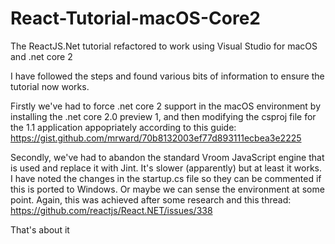 # React-Tutorial-macOS-Core2
The ReactJS.Net tutorial refactored to work using Visual Studio for macOS and .net core 2

I have followed the steps and found various bits of information to ensure the tutorial now works.

Firstly we've had to force .net core 2 support in the macOS environment by installing the .net core 2.0 preview 1, and then modifying the csproj file for the 1.1 application appopriately according to this guide:
https://gist.github.com/mrward/70b8132003ef77d893111ecbea3e2225

Secondly, we've had to abandon the standard Vroom JavaScript engine that is used and replace it with Jint. It's slower (apparently) but at least it works. I have noted the changes in the startup.cs file so they can be commented if this is ported to Windows. Or maybe we can sense the environment at some point.
Again, this was achieved after some research and this thread:
https://github.com/reactjs/React.NET/issues/338

That's about it
